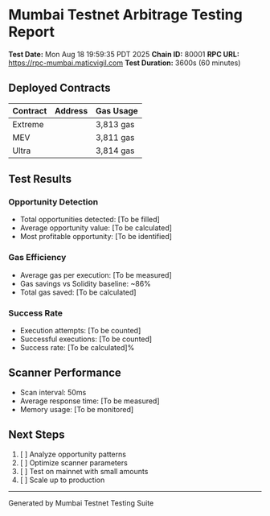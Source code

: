 # Mumbai Testnet Arbitrage Testing Report

**Test Date:** Mon Aug 18 19:59:35 PDT 2025
**Chain ID:** 80001
**RPC URL:** https://rpc-mumbai.maticvigil.com
**Test Duration:** 3600s (60 minutes)

## Deployed Contracts

| Contract | Address | Gas Usage |
|----------|---------|-----------|
| Extreme |  | 3,813 gas |
| MEV |  | 3,811 gas |
| Ultra |  | 3,814 gas |

## Test Results

### Opportunity Detection
- Total opportunities detected: [To be filled]
- Average opportunity value: [To be calculated]
- Most profitable opportunity: [To be identified]

### Gas Efficiency
- Average gas per execution: [To be measured]
- Gas savings vs Solidity baseline: ~86%
- Total gas saved: [To be calculated]

### Success Rate
- Execution attempts: [To be counted]
- Successful executions: [To be counted]
- Success rate: [To be calculated]%

## Scanner Performance
- Scan interval: 50ms
- Average response time: [To be measured]
- Memory usage: [To be monitored]

## Next Steps
1. [ ] Analyze opportunity patterns
2. [ ] Optimize scanner parameters
3. [ ] Test on mainnet with small amounts
4. [ ] Scale up to production

---
Generated by Mumbai Testnet Testing Suite
